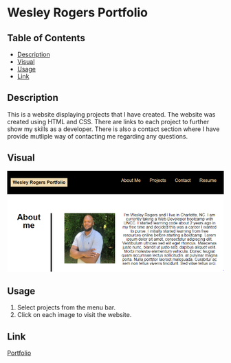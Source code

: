 # Wesley Rogers Portfolio

## Table of Contents
- [Description](#Description)
- [Visual](#Visual)
- [Usage](#Usage)
- [Link](#Link)




## Description
 
 This is a website displaying projects that I have created. The website was created using HTML and CSS. There are links to each project to further show my skills as a developer. There is also a contact section where I have provide mutliple way of contacting me regarding any questions. 
 
## Visual

![Portfolio Website](./assets/images/portfolioscreenshot.png)


## Usage 

1. Select projects from the menu bar.
2. Click on each image to visit the website. 

## Link

[Portfolio](https://wparker05.github.io/wesley-rogers-portfolio/)


